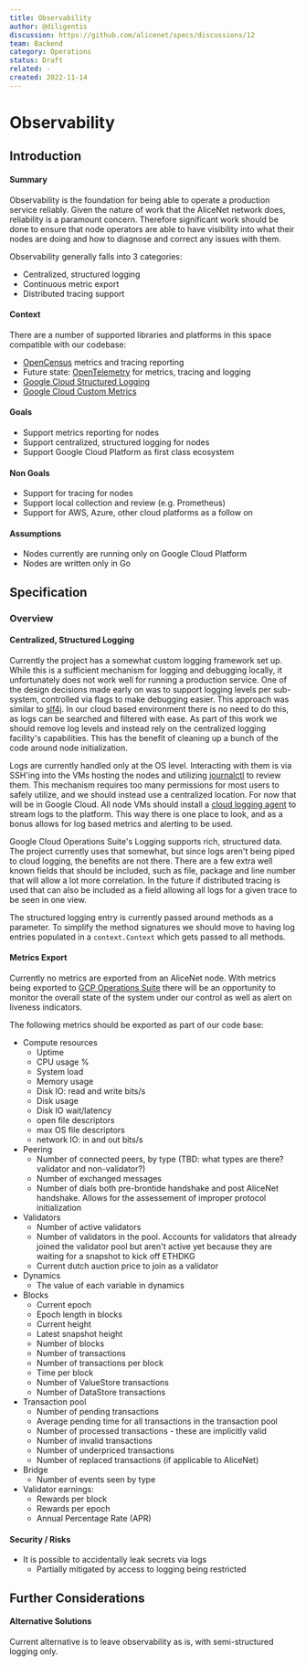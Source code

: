 ```yaml
---
title: Observability
author: @diligentis
discussion: https://github.com/alicenet/specs/discussions/12
team: Backend
category: Operations
status: Draft
related: -
created: 2022-11-14
---
```


# Observability

## Introduction

#### Summary

Observability is the foundation for being able to operate a production service reliably. Given the nature
of work that the AliceNet network does, reliability is a paramount concern. Therefore significant work
should be done to ensure that node operators are able to have visibility into what their nodes are doing
and how to diagnose and correct any issues with them.

Observability generally falls into 3 categories:

- Centralized, structured logging
- Continuous metric export
- Distributed tracing support

#### Context

There are a number of supported libraries and platforms in this space compatible with our codebase:

- [OpenCensus](https://opencensus.io) metrics and tracing reporting
- Future state: [OpenTelemetry](https://opentelemetry.io) for metrics, tracing and logging
- [Google Cloud Structured Logging](https://cloud.google.com/logging/docs/structured-logging)
- [Google Cloud Custom Metrics](https://cloud.google.com/monitoring/custom-metrics)

#### Goals

- Support metrics reporting for nodes
- Support centralized, structured logging for nodes
- Support Google Cloud Platform as first class ecosystem

#### Non Goals

- Support for tracing for nodes
- Support local collection and review (e.g. Prometheus)
- Support for AWS, Azure, other cloud platforms as a follow on

#### Assumptions

- Nodes currently are running only on Google Cloud Platform
- Nodes are written only in Go

## Specification

### Overview

#### Centralized, Structured Logging

Currently the project has a somewhat custom logging framework set up. While this is a
sufficient mechanism for logging and debugging locally, it unfortunately does not work
well for running a production service. One of the design decisions made early on was to
support logging levels per sub-system, controlled via flags to make debugging easier.
This approach was similar to [slf4j](https://www.slf4j.org). In our cloud based
environment there is no need to do this, as logs can be searched and filtered with ease.
As part of this work we should remove log levels and instead rely on the centralized
logging facility's capabilities. This has the benefit of cleaning up a bunch of the
code around node initialization.

Logs are currently handled only at the OS level. Interacting with them is via SSH'ing
into the VMs hosting the nodes and utilizing [journalctl](https://www.freedesktop.org/software/systemd/man/journalctl.html)
to review them. This mechanism requires too many permissions for most users to safely
utilize, and we should instead use a centralized location. For now that will be in
Google Cloud. All node VMs should install a [cloud logging agent](https://cloud.google.com/logging/docs/agent/logging/installation)
to stream logs to the platform. This way there is one place to look, and as a bonus allows
for log based metrics and alerting to be used.

Google Cloud Operations Suite's Logging supports rich, structured data. The project
currently uses that somewhat, but since logs aren't being piped to cloud logging, the
benefits are not there. There are a few extra well known fields that should be included,
such as file, package and line number that will allow a lot more correlation. In the
future if distributed tracing is used that can also be included as a field allowing
all logs for a given trace to be seen in one view.

The structured logging entry is currently passed around methods as a parameter. To
simplify the method signatures we should move to having log entries populated in a
`context.Context` which gets passed to all methods.

#### Metrics Export

Currently no metrics are exported from an AliceNet node. With metrics being exported to
[GCP Operations Suite](https://cloud.google.com/products/operations) there will be an
opportunity to monitor the overall state of the system under our control as well as alert
on liveness indicators.

The following metrics should be exported as part of our code base:

- Compute resources
  - Uptime
  - CPU usage %
  - System load
  - Memory usage
  - Disk IO: read and write bits/s
  - Disk usage
  - Disk IO wait/latency
  - open file descriptors
  - max OS file descriptors
  - network IO: in and out bits/s
- Peering
  - Number of connected peers, by type (TBD: what types are there? validator and non-validator?)
  - Number of exchanged messages
  - Number of dials both pre-brontide handshake and post AliceNet handshake. Allows for the assessement of improper protocol initialization
- Validators
  - Number of active validators
  - Number of validators in the pool. Accounts for validators that already joined the validator pool but aren't active yet because they are waiting for a snapshot to kick off ETHDKG
  - Current dutch auction price to join as a validator
- Dynamics
  - The value of each variable in dynamics
- Blocks
  - Current epoch
  - Epoch length in blocks
  - Current height
  - Latest snapshot height
  - Number of blocks
  - Number of transactions
  - Number of transactions per block
  - Time per block
  - Number of ValueStore transactions
  - Number of DataStore transactions
- Transaction pool
  - Number of pending transactions
  - Average pending time for all transactions in the transaction pool
  - Number of processed transactions - these are implicitly valid
  - Number of invalid transactions
  - Number of underpriced transactions
  - Number of replaced transactions (if applicable to AliceNet)
- Bridge
  - Number of events seen by type
- Validator earnings:
  - Rewards per block
  - Rewards per epoch
  - Annual Percentage Rate (APR)

#### Security / Risks

- It is possible to accidentally leak secrets via logs
  - Partially mitigated by access to logging being restricted

## Further Considerations

#### Alternative Solutions

Current alternative is to leave observability as is, with semi-structured logging only.
